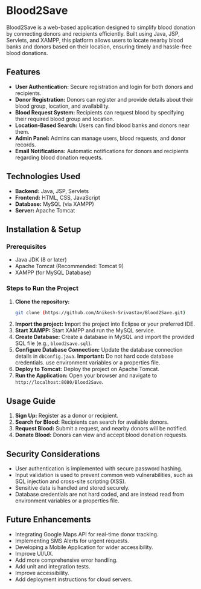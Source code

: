 # Blood2Save

Blood2Save is a web-based application designed to simplify blood donation by connecting donors and recipients efficiently. Built using Java, JSP, Servlets, and XAMPP, this platform allows users to locate nearby blood banks and donors based on their location, ensuring timely and hassle-free blood donations.

## Features

* **User Authentication:** Secure registration and login for both donors and recipients.
* **Donor Registration:** Donors can register and provide details about their blood group, location, and availability.
* **Blood Request System:** Recipients can request blood by specifying their required blood group and location.
* **Location-Based Search:** Users can find blood banks and donors near them.
* **Admin Panel:** Admins can manage users, blood requests, and donor records.
* **Email Notifications:** Automatic notifications for donors and recipients regarding blood donation requests.

## Technologies Used

* **Backend:** Java, JSP, Servlets
* **Frontend:** HTML, CSS, JavaScript
* **Database:** MySQL (via XAMPP)
* **Server:** Apache Tomcat

## Installation & Setup

### Prerequisites

* Java JDK (8 or later)
* Apache Tomcat (Recommended: Tomcat 9)
* XAMPP (for MySQL Database)

### Steps to Run the Project

1.  **Clone the repository:**
    ```bash
    git clone (https://github.com/Anikesh-Srivastav/Blood2Save.git)
    ```
2.  **Import the project:** Import the project into Eclipse or your preferred IDE.
3.  **Start XAMPP:** Start XAMPP and run the MySQL service.
4.  **Create Database:** Create a database in MySQL and import the provided SQL file (e.g., `blood2save.sql`).
5.  **Configure Database Connection:** Update the database connection details in `dbConfig.java`. **Important:** Do not hard code database credentials. use environment variables or a properties file.
6.  **Deploy to Tomcat:** Deploy the project on Apache Tomcat.
7.  **Run the Application:** Open your browser and navigate to `http://localhost:8080/Blood2Save`.

## Usage Guide

1.  **Sign Up:** Register as a donor or recipient.
2.  **Search for Blood:** Recipients can search for available donors.
3.  **Request Blood:** Submit a request, and nearby donors will be notified.
4.  **Donate Blood:** Donors can view and accept blood donation requests.

## Security Considerations

* User authentication is implemented with secure password hashing.
* Input validation is used to prevent common web vulnerabilities, such as SQL injection and cross-site scripting (XSS).
* Sensitive data is handled and stored securely.
* Database credentials are not hard coded, and are instead read from environment variables or a properties file.

## Future Enhancements

* Integrating Google Maps API for real-time donor tracking.
* Implementing SMS Alerts for urgent requests.
* Developing a Mobile Application for wider accessibility.
* Improve UI/UX.
* Add more comprehensive error handling.
* Add unit and integration tests.
* Improve accessibility.
* Add deployment instructions for cloud servers.
